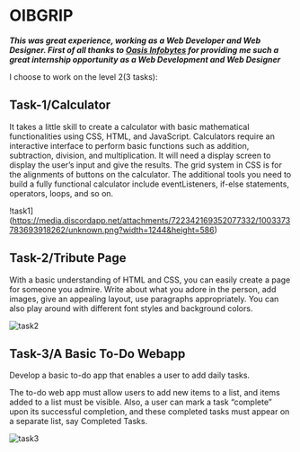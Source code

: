 # OIBGRIP

***This was great experience, working as a Web Developer and Web Designer. First of all thanks to [Oasis Infobytes](https://oasisinfobyte.com) for providing me such a great internship opportunity as a Web Development and Web Designer***

I choose to work on the level 2(3 tasks):

## <a> Task-1/Calculator </a>

It takes a little skill to create a calculator with basic mathematical functionalities using CSS, HTML, and JavaScript. Calculators require an interactive interface to perform basic functions such as addition, subtraction, division, and multiplication. It will need a  display screen to display the user’s input and give the results. The grid system in CSS is for the alignments of buttons on the calculator. The additional tools you need to build a fully functional calculator include eventListeners, if-else statements, operators, loops, and so on. 

!task1](https://media.discordapp.net/attachments/722342169352077332/1003373783693918262/unknown.png?width=1244&height=586)

## <a>Task-2/Tribute Page </a>

With a basic understanding of HTML and CSS, you can easily create a page for someone you admire. Write about what you adore in the person, add images, give an appealing layout, use paragraphs appropriately. You can also play around with different font styles and background colors.

![task2](https://media.discordapp.net/attachments/722342169352077332/1003372457664708678/unknown.png?width=1251&height=586)

## <a> Task-3/A Basic To-Do Webapp </a>

Develop a basic to-do app that enables a user to add daily tasks.

The to-do web app must allow users to add new items to a list, and items added to a list must be visible. Also, a user can mark a task “complete” upon its successful completion, and these completed tasks must appear on a separate list, say Completed Tasks.

![task3](https://media.discordapp.net/attachments/722342169352077332/1003373831089565736/unknown.png?width=1258&height=586)
